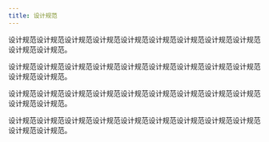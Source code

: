 ```yaml
---
title: 设计规范
---
```


设计规范设计规范设计规范设计规范设计规范设计规范设计规范设计规范设计规范设计规范设计规范。

设计规范设计规范设计规范设计规范设计规范设计规范设计规范设计规范设计规范设计规范设计规范。

设计规范设计规范设计规范设计规范设计规范设计规范设计规范设计规范设计规范设计规范设计规范。

设计规范设计规范设计规范设计规范设计规范设计规范设计规范设计规范设计规范设计规范设计规范。
